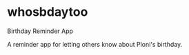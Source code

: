 # whosbdaytoo

Birthday Reminder App

A reminder app for letting others know about Ploni's birthday.
